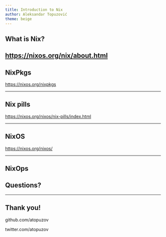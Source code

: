 ```yaml
---
title: Introduction to Nix
author: Aleksandar Topuzović
theme: beige
---
```


## What is Nix?


https://nixos.org/nix/about.html
------------

## NixPkgs

https://nixos.org/nixpkgs

------------

## Nix pills

https://nixos.org/nixos/nix-pills/index.html

------------

## NixOS

https://nixos.org/nixos/

------------

## NixOps



## Questions?

------------

## Thank you!

github.com/atopuzov

twitter.com/atopuzov
